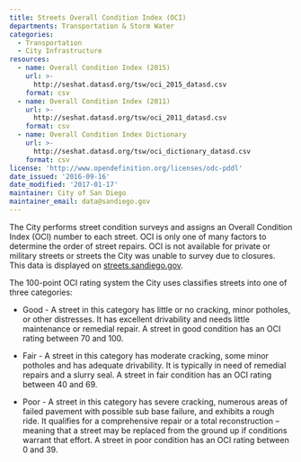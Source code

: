 ```yaml
---
title: Streets Overall Condition Index (OCI)
departments: Transportation & Storm Water
categories:
  - Transportation
  - City Infrastructure
resources:
  - name: Overall Condition Index (2015)
    url: >-
      http://seshat.datasd.org/tsw/oci_2015_datasd.csv
    format: csv
  - name: Overall Condition Index (2011)
    url: >-
      http://seshat.datasd.org/tsw/oci_2011_datasd.csv
    format: csv
  - name: Overall Condition Index Dictionary
    url: >-
      http://seshat.datasd.org/tsw/oci_dictionary_datasd.csv
    format: csv
license: 'http://www.opendefinition.org/licenses/odc-pddl'
date_issued: '2016-09-16'
date_modified: '2017-01-17'
maintainer: City of San Diego
maintainer_email: data@sandiego.gov
---
```

The City performs street condition surveys and assigns an Overall Condition
Index (OCI) number to each street. OCI is only one of many factors to determine
the order of street repairs. OCI is not available for private or military streets
or streets the City was unable to survey due to closures.
This data is displayed on <a href="http://www.streets.sandiego.gov" target="_blank" rel="noopener">
streets.sandiego.gov</a>.
<!--more-->

The 100-point OCI rating system the City uses classifies streets into
one of three categories:

- Good - A street in this category has little or no cracking, minor potholes,
or other distresses. It has excellent drivability and needs little maintenance
or remedial repair. A street in good condition has an OCI rating between 70 and 100.

- Fair - A street in this category has moderate cracking, some minor potholes
and has adequate drivability. It is typically in need of remedial repairs
and a slurry seal. A street in fair condition has an OCI rating between 40 and 69.

- Poor - A street in this category has severe cracking, numerous areas of
failed pavement with possible sub base failure, and exhibits a rough ride.
It qualifies for a comprehensive repair or a total reconstruction – meaning
that a street may be replaced from the ground up if conditions warrant that effort.
A street in poor condition has an OCI rating between 0 and 39.


